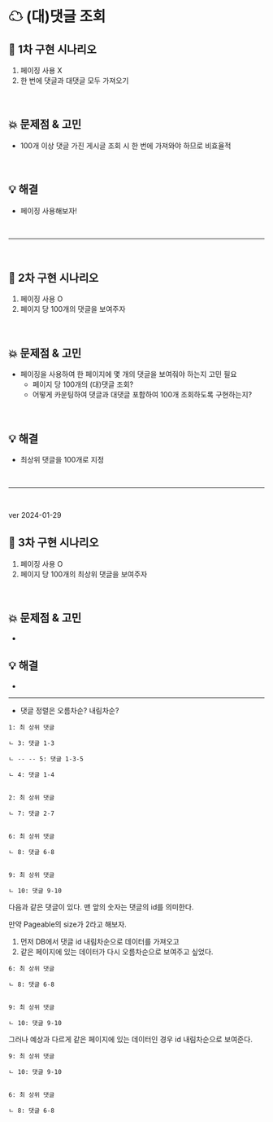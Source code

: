 # ☁ (대)댓글 조회

## 📖 1차 구현 시나리오

1. 페이징 사용 X
2. 한 번에 댓글과 대댓글 모두 가져오기

<br>

## 💥 문제점 & 고민

- 100개 이상 댓글 가진 게시글 조회 시 한 번에 가져와야 하므로 비효율적

<br>

## 💡 해결

- 페이징 사용해보자!

<br>

---

<br>

## 📖 2차 구현 시나리오

1. 페이징 사용 O
2. 페이지 당 100개의 댓글을 보여주자

<br>

## 💥 문제점 & 고민

- 페이징을 사용하여 한 페이지에 몇 개의 댓글을 보여줘야 하는지 고민 필요
  - 페이지 당 100개의 (대)댓글 조회?
  - 어떻게 카운팅하여 댓글과 대댓글 포함하여 100개 조회하도록 구현하는지?

<br>

## 💡 해결

- 최상위 댓글을 100개로 지정

<br>

---

<br>

ver 2024-01-29

## 📖 3차 구현 시나리오

1. 페이징 사용 O
2. 페이지 당 100개의 최상위 댓글을 보여주자

<br>

## 💥 문제점 & 고민

-

## 💡 해결

-

---

- 댓글 정렬은 오름차순? 내림차순?

```
1: 최 상위 댓글

ㄴ 3: 댓글 1-3

ㄴ -- -- 5: 댓글 1-3-5

ㄴ 4: 댓글 1-4


2: 최 상위 댓글

ㄴ 7: 댓글 2-7


6: 최 상위 댓글

ㄴ 8: 댓글 6-8


9: 최 상위 댓글

ㄴ 10: 댓글 9-10
```

다음과 같은 댓글이 있다. 맨 앞의 숫자는 댓글의 id를 의미한다.

만약 Pageable의 size가 2라고 해보자.

1. 먼저 DB에서 댓글 id 내림차순으로 데이터를 가져오고
2. 같은 페이지에 있는 데이터가 다시 오름차순으로 보여주고 싶었다.

```
6: 최 상위 댓글

ㄴ 8: 댓글 6-8


9: 최 상위 댓글

ㄴ 10: 댓글 9-10
```

그러나 예상과 다르게 같은 페이지에 있는 데이터인 경우 id 내림차순으로 보여준다.

```
9: 최 상위 댓글

ㄴ 10: 댓글 9-10


6: 최 상위 댓글

ㄴ 8: 댓글 6-8
```
